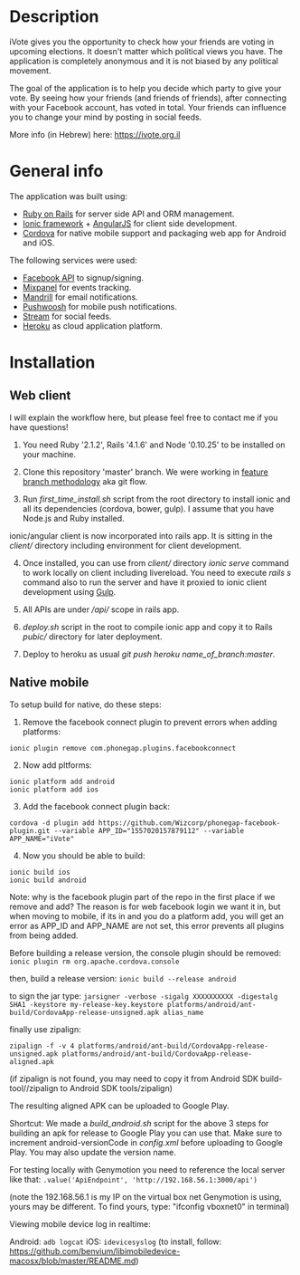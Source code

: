 # Description

iVote gives you the opportunity to check how your friends are voting in upcoming elections. It doesn't matter which political views you have. The application is completely anonymous and it is not biased by any political movement.

The goal of the application is to help you decide which party to give your vote. By seeing how your friends (and friends of friends), after connecting with your Facebook account, has voted in total. Your friends can influence you to change your mind by posting in social feeds.

More info (in Hebrew) here: https://ivote.org.il

# General info

The application was built using:
- [Ruby on Rails](http://rubyonrails.org) for server side API and ORM management.
- [Ionic framework](http://ionicframework.com) + [AngularJS](https://angularjs.org) for client side development.
- [Cordova](https://cordova.apache.org) for native mobile support and packaging web app for Android and iOS.

The following services were used:
- [Facebook API](https://developers.facebook.com/docs/graph-api/) to signup/signing.
- [Mixpanel](https://mixpanel.com) for events tracking.
- [Mandrill](https://mandrill.com) for email notifications.
- [Pushwoosh](https://www.pushwoosh.com) for mobile push notifications.
- [Stream](http://getstream.io) for social feeds.
- [Heroku](https://www.heroku.com) as cloud application platform.


# Installation

## Web client

I will explain the workflow here, but please feel free to contact me if you have questions!

1. You need Ruby '2.1.2', Rails '4.1.6' and Node '0.10.25' to be installed on your machine.

2. Clone this repository 'master' branch. We were working in [feature branch methodology](http://nvie.com/posts/a-successful-git-branching-model/) aka git flow.

3.  Run *first_time_install.sh* script from the root directory to install ionic and all its dependencies (cordova, bower, gulp). I assume that you have Node.js and Ruby installed. 

ionic/angular client is now incorporated into rails app.
It is sitting in the *client/* directory including environment for client development.

4. Once installed, you can use from *client/* directory *ionic serve* command to work locally on client including livereload. You need to execute *rails s* command also to run the server and have it proxied to ionic client development using [Gulp](http://gulpjs.com/).

5. All APIs are under */api/* scope in rails app.

6. *deploy.sh* script in the root to compile ionic app and copy it to Rails *pubic/* directory for later deployment.

7. Deploy to heroku as usual *git push heroku name_of_branch:master*.


## Native mobile

To setup build for native, do these steps:

1. Remove the facebook connect plugin to prevent errors when adding platforms:

``` ionic plugin remove com.phonegap.plugins.facebookconnect ```

2. Now add pltforms:

```
ionic platform add android
ionic platform add ios
```

3. Add the facebook connect plugin back:
``` 
cordova -d plugin add https://github.com/Wizcorp/phonegap-facebook-plugin.git --variable APP_ID="1557020157879112" --variable APP_NAME="iVote" 
```

4. Now you should be able to build:

```
ionic build ios
ionic build android
```

Note: why is the facebook plugin part of the repo in the first place if we remove and add?
The reason is for web facebook login we want it in, but when moving to mobile, if its in and you do a platform add, you will get an error as APP_ID and APP_NAME are not set, this error prevents all plugins from being added.


Before building a release version, the console plugin should be removed:
``` ionic plugin rm org.apache.cordova.console ```

then, build a release version:
``` ionic build --release android ```

to sign the jar type:
``` jarsigner -verbose -sigalg XXXXXXXXXX -digestalg SHA1 -keystore my-release-key.keystore platforms/android/ant-build/CordovaApp-release-unsigned.apk alias_name ```

finally use zipalign:

``` zipalign -f -v 4 platforms/android/ant-build/CordovaApp-release-unsigned.apk platforms/android/ant-build/CordovaApp-release-aligned.apk ```

(if zipalign is not found, you may need to copy it from Android SDK build-tool/<version>/zipalign to Android SDK tools/zipalign)

The resulting aligned APK can be uploaded to Google Play.

Shortcut: 
We made a *build_android.sh* script for the above 3 steps for building an apk for release to Google Play
you can use that. Make sure to increment android-versionCode in *config.xml* before uploading to Google Play. You may also update the version name.

For testing locally with Genymotion you need to reference the local server like that:
``` .value('ApiEndpoint', 'http://192.168.56.1:3000/api') ```

(note the 192.168.56.1 is my IP on the virtual box net Genymotion is using, yours may be different. To find yours, type: "ifconfig vboxnet0" in terminal)

Viewing mobile device log in realtime:

Android: ``` adb logcat ```
iOS: ``` idevicesyslog ``` (to install, follow: https://github.com/benvium/libimobiledevice-macosx/blob/master/README.md)
